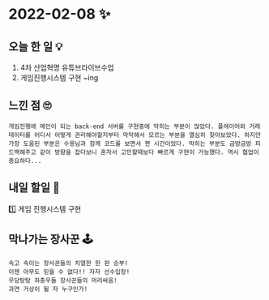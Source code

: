 # 2022-02-08 ✨

## 오늘 한 일 💡

1. 4차 산업혁명 유튜브라이브수업
2. 게임진행시스템 구현 ~ing



## 느낀 점 🙄
```
게임진행에 메인이 되는 back-end 서버를 구현중에 막히는 부분이 많았다. 플레이어와 거래 데이터를 어디서 어떻게 관리해야할지부터 막막해서 모르는 부분을 열심히 찾아보았다. 하지만 가장 도움된 부분은 수용님과 함께 코드를 보면서 짠 시간이었다. 막히는 부분도 금방금방 피드백해주고 같이 방향을 잡다보니 혼자서 고민할때보다 빠르게 구현이 가능했다. 역시 협업이 중요하다...
```
## 내일 할일 🧐
1️⃣ 게임 진행시스템 구현



## 막나가는 장사꾼 🕹

```
속고 속이는 장사꾼들의 치열한 한 판 승부!
이젠 아무도 믿을 수 없다!! 자자 선수입장!
우당탕탕 좌충우돌 장사꾼들의 머리싸움!
과연 거상이 될 자 누구인가!
```
